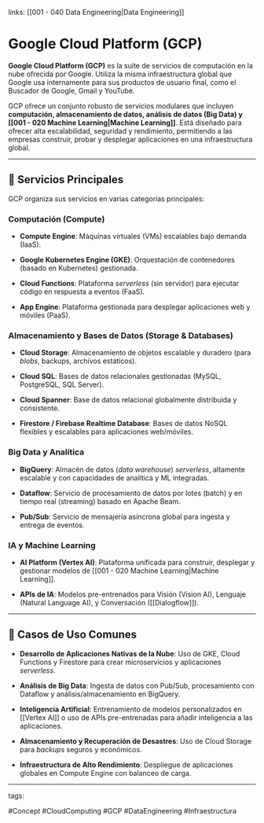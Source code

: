 links: [[001 - 040 Data Engineering|Data Engineering]]


# Google Cloud Platform (GCP)

**Google Cloud Platform (GCP)** es la suite de servicios de computación en la nube ofrecida por Google. Utiliza la misma infraestructura global que Google usa internamente para sus productos de usuario final, como el Buscador de Google, Gmail y YouTube.

GCP ofrece un conjunto robusto de servicios modulares que incluyen **computación, almacenamiento de datos, análisis de datos (Big Data) y [[001 - 020 Machine Learning|Machine Learning]]**. Está diseñado para ofrecer alta escalabilidad, seguridad y rendimiento, permitiendo a las empresas construir, probar y desplegar aplicaciones en una infraestructura global.

---

## 📌 Servicios Principales

GCP organiza sus servicios en varias categorías principales:

### Computación (Compute)

- **Compute Engine**: Máquinas virtuales (VMs) escalables bajo demanda (IaaS).
    
- **Google Kubernetes Engine (GKE)**: Orquestación de contenedores (basado en Kubernetes) gestionada.
    
- **Cloud Functions**: Plataforma _serverless_ (sin servidor) para ejecutar código en respuesta a eventos (FaaS).
    
- **App Engine**: Plataforma gestionada para desplegar aplicaciones web y móviles (PaaS).
    

### Almacenamiento y Bases de Datos (Storage & Databases)

- **Cloud Storage**: Almacenamiento de objetos escalable y duradero (para _blobs_, backups, archivos estáticos).
    
- **Cloud SQL**: Bases de datos relacionales gestionadas (MySQL, PostgreSQL, SQL Server).
    
- **Cloud Spanner**: Base de datos relacional globalmente distribuida y consistente.
    
- **Firestore / Firebase Realtime Database**: Bases de datos NoSQL flexibles y escalables para aplicaciones web/móviles.
    

### Big Data y Analítica

- **BigQuery**: Almacén de datos (_data warehouse_) _serverless_, altamente escalable y con capacidades de analítica y ML integradas.
    
- **Dataflow**: Servicio de procesamiento de datos por lotes (batch) y en tiempo real (streaming) basado en Apache Beam.
    
- **Pub/Sub**: Servicio de mensajería asíncrona global para ingesta y entrega de eventos.
    

### IA y Machine Learning

- **AI Platform (Vertex AI)**: Plataforma unificada para construir, desplegar y gestionar modelos de [[001 - 020 Machine Learning|Machine Learning]].
    
- **APIs de IA**: Modelos pre-entrenados para Visión (Vision AI), Lenguaje (Natural Language AI), y Conversación ([[Dialogflow]]).
    

---

## 📌 Casos de Uso Comunes

- **Desarrollo de Aplicaciones Nativas de la Nube**: Uso de GKE, Cloud Functions y Firestore para crear microservicios y aplicaciones _serverless_.
    
- **Análisis de Big Data**: Ingesta de datos con Pub/Sub, procesamiento con Dataflow y análisis/almacenamiento en BigQuery.
    
- **Inteligencia Artificial**: Entrenamiento de modelos personalizados en [[Vertex AI]] o uso de APIs pre-entrenadas para añadir inteligencia a las aplicaciones.
    
- **Almacenamiento y Recuperación de Desastres**: Uso de Cloud Storage para _backups_ seguros y económicos.
    
- **Infraestructura de Alto Rendimiento**: Despliegue de aplicaciones globales en Compute Engine con balanceo de carga.
    

---

tags:

#Concept #CloudComputing #GCP #DataEngineering #Infraestructura